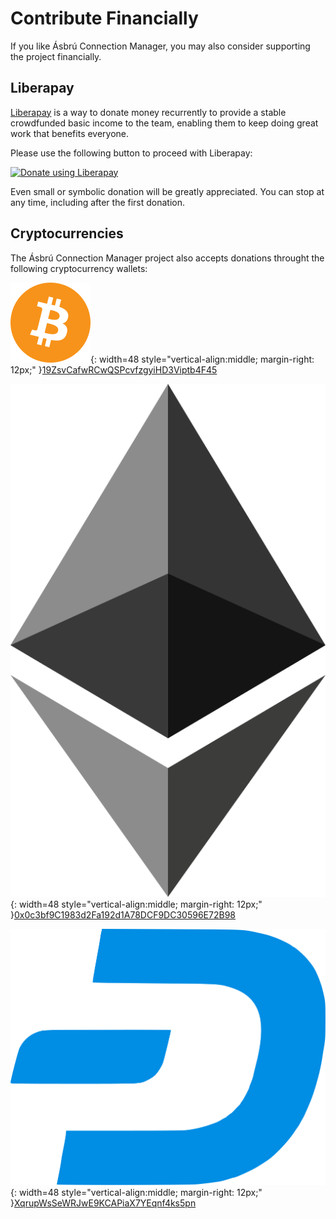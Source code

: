 # Contribute Financially

If you like Ásbrú Connection Manager, you may also consider supporting the project financially.

## Liberapay

[Liberapay](https://liberapay.com) is a way to donate money recurrently to provide a stable crowdfunded basic income to the team, enabling them to keep doing great work that benefits everyone.

Please use the following button to proceed with Liberapay:

<a href="https://liberapay.com/asbru-cm/donate"><img alt="Donate using Liberapay" src="https://liberapay.com/assets/widgets/donate.svg" style="width: 128px;"></a>

Even small or symbolic donation will be greatly appreciated.  You can stop at any time, including after the first donation.

## Cryptocurrencies

The Ásbrú Connection Manager project also accepts donations throught the following cryptocurrency wallets:

![Bitcoin](images/bitcoin.svg){: width=48 style="vertical-align:middle; margin-right: 12px;" }<a href="bitcoin:19ZsvCafwRCwQSPcvfzgyiHD3Viptb4F45">19ZsvCafwRCwQSPcvfzgyiHD3Viptb4F45</a>

![Ethereum](images/ethereum.svg){: width=48 style="vertical-align:middle; margin-right: 12px;" }<a href="ethereum:0x0c3bf9C1983d2Fa192d1A78DCF9DC30596E72B98">0x0c3bf9C1983d2Fa192d1A78DCF9DC30596E72B98</a>

![Dash](images/dash.svg){: width=48 style="vertical-align:middle; margin-right: 12px;" }<a href="dash:XqrupWsSeWRJwE9KCAPiaX7YEqnf4ks5pn">XqrupWsSeWRJwE9KCAPiaX7YEqnf4ks5pn</a>
